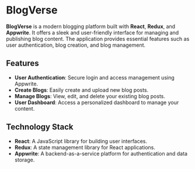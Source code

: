 # BlogVerse

**BlogVerse** is a modern blogging platform built with **React**, **Redux**, and **Appwrite**. It offers a sleek and user-friendly interface for managing and publishing blog content. The application provides essential features such as user authentication, blog creation, and blog management.

## Features

- **User Authentication**: Secure login and access management using Appwrite.
- **Create Blogs**: Easily create and upload new blog posts.
- **Manage Blogs**: View, edit, and delete your existing blog posts.
- **User Dashboard**: Access a personalized dashboard to manage your content.

## Technology Stack

- **React**: A JavaScript library for building user interfaces.
- **Redux**: A state management library for React applications.
- **Appwrite**: A backend-as-a-service platform for authentication and data storage.
